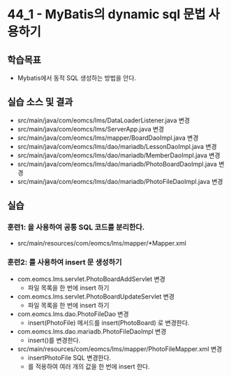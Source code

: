 # 44_1 - MyBatis의 dynamic sql 문법 사용하기

## 학습목표

- Mybatis에서 동적 SQL 생성하는 방법을 안다.

## 실습 소스 및 결과

- src/main/java/com/eomcs/lms/DataLoaderListener.java 변경
- src/main/java/com/eomcs/lms/ServerApp.java 변경
- src/main/java/com/eomcs/lms/mapper/BoardDaoImpl.java 변경
- src/main/java/com/eomcs/lms/dao/mariadb/LessonDaoImpl.java 변경
- src/main/java/com/eomcs/lms/dao/mariadb/MemberDaoImpl.java 변경
- src/main/java/com/eomcs/lms/dao/mariadb/PhotoBoardDaoImpl.java 변경
- src/main/java/com/eomcs/lms/dao/mariadb/PhotoFileDaoImpl.java 변경

## 실습  

### 훈련1: <sql>을 사용하여 공통 SQL 코드를 분리한다.

- src/main/resources/com/eomcs/lms/mapper/*Mapper.xml
  
### 훈련2: <foreach>를 사용하여 insert 문 생성하기

- com.eomcs.lms.servlet.PhotoBoardAddServlet 변경
  - 파일 목록을 한 번에 insert 하기
- com.eomcs.lms.servlet.PhotoBoardUpdateServlet 변경
  - 파일 목록을 한 번에 insert 하기  
- com.eomcs.lms.dao.PhotoFileDao 변경
  - insert(PhotoFile) 메서드를 insert(PhotoBoard) 로 변경한다.
- com.eomcs.lms.dao.mariadb.PhotoFileDaoImpl 변경
  - insert()를 변경한다.
- src/main/resources/com/eomcs/lms/mapper/PhotoFileMapper.xml 변경
  - insertPhotoFile SQL 변경한다.
  - <foreach>를 적용하여 여러 개의 값을 한 번에 insert 한다.
  
  
  
  
  
  
  
  
  